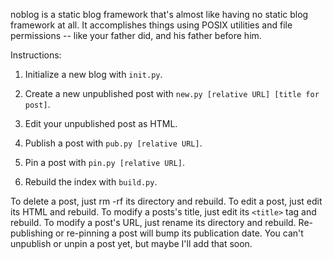 noblog is a static blog framework that's almost like having no static blog framework at all. It 
accomplishes things using POSIX utilities and file permissions -- like your father did, and his father before him.

Instructions:

1. Initialize a new blog with `init.py`. 

2. Create a new unpublished post with `new.py [relative URL] [title for post]`.

3. Edit your unpublished post as HTML.

4. Publish a post with `pub.py [relative URL]`.

5. Pin a post with `pin.py [relative URL]`.

6. Rebuild the index with `build.py`.

To delete a post, just rm -rf its directory and rebuild. To edit a post, just edit its HTML and 
rebuild. To modify a posts's title, just edit its `<title>` tag and rebuild. To modify a post's URL, just rename its directory and rebuild. Re-publishing or re-pinning a post will bump its publication date. You can't unpublish or unpin a post yet, but maybe I'll add that soon.